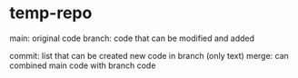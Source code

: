 # temp-repo

main: original code
branch: code that can be modified and added

commit: list that can be created new code in branch (only text)
merge: can combined main code with branch code
